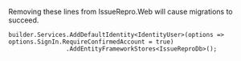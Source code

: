 

Removing these lines from IssueRepro.Web will cause migrations to succeed.
```
builder.Services.AddDefaultIdentity<IdentityUser>(options => options.SignIn.RequireConfirmedAccount = true)
                .AddEntityFrameworkStores<IssueReproDb>();
```
